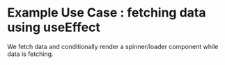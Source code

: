 # Example Use Case : fetching data using useEffect 
We fetch data and conditionally render a spinner/loader component while data is fetching. 




